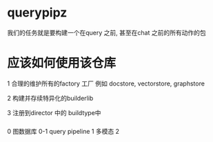 # querypipz

我们的任务就是要构建一个在query 之前, 甚至在chat 之前的所有动作的包

#  应该如何使用该仓库
1 合理的维护所有的factory 工厂
    例如 docstore, vectorstore, graphstore

2 构建并存续特异化的builderlib

3 注册到director 中的 buildtype中



###

0 图数据库
0-1 query pipeline
1 多模态
2 